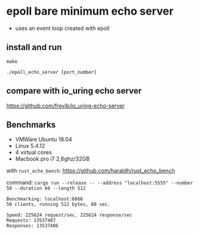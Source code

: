 # epoll bare minimum echo server

* uses an event loop created with epoll


## install and run
`make`

`./epoll_echo_server [port_number]`

## compare with io_uring echo server
https://github.com/frevib/io_uring-echo-server


## Benchmarks
* VMWare Ubuntu 18.04
* Linux 5.4.12
* 4 virtual cores
* Macbook pro i7 2,6ghz/32GB

with `rust_echo_bench`: https://github.com/haraldh/rust_echo_bench

command: `cargo run --release -- --address "localhost:5555" --number 50 --duration 60 --length 512`


```
Benchmarking: localhost:6666
50 clients, running 512 bytes, 60 sec.

Speed: 225624 request/sec, 225624 response/sec
Requests: 13537487
Responses: 13537486

```